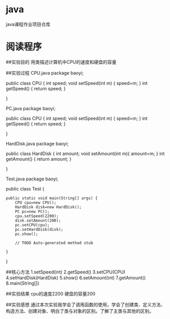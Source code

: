# java
java课程作业项目仓库

# 阅读程序

##实验目的 
用类描述计算机中CPU的速度和硬盘的容量

##实验过程
CPU.java
package baoyi;

public class CPU {
	int speed;
	void setSpeed(int m) {
		speed=m;
	}
	int getSpeed() {
		return speed;
	}

}

PC.java
package baoyi;

public class CPU {
	int speed;
	void setSpeed(int m) {
		speed=m;
	}
	int getSpeed() {
		return speed;
	}

}

HardDisk.java
package baoyi;

public class HardDisk {
	int amount;
	void setAmount(int m){
		amount=m;
	}
	int getAmount() {
		return amount;
	}

}

Test.java
package baoyi;

public class Test {

	public static void main(String[] args) {
		CPU cpu=new CPU();
		HardDisk disk=new HardDisk();
		PC pc=new PC();
		cpu.setSpeed(2200);
		disk.setAmount(200);
		pc.setCPU(cpu);
		pc.setHardDisk(disk);
		pc.show();
		
		// TODO Auto-generated method stub

	}

}

##核心方法
1.setSpeed(int)
2.getSpeed()
3.setCPU(CPU)
4.setHardDisk(HardDisk)
5.show()
6.setAmount(int)
7.getAmount()
8.main(String[])

##实验结果
cpu的速度2200
硬盘的容量200

##实验感想
通过本次实验我学会了调用函数的使用，学会了创建类、定义方法、构造方法、创建对象、明白了类与对象的区别。了解了主类与其他的区别。
